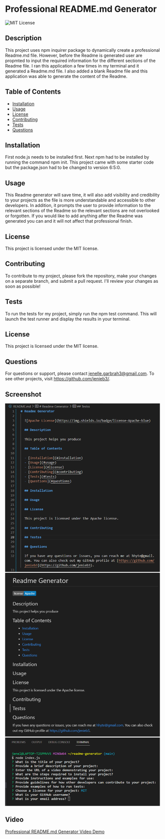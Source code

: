 # Professional README.md Generator

  ![MIT License](https://img.shields.io/badge/license-MIT-blue)
  
  ## Description

  This project uses npm inquirer package to dynamically create a professional Readme.md file. However, before the Readme is generated user are propmted to input the required information for the different sections of the Readme file. I ran this application a few times in my terminal and it generated a Readme.md file. I also added a blank Readme file and this application was able to generate the content of the Readme.
  
  ## Table of Contents

  - [Installation](#installation)
  - [Usage](#usage)
  - [License](#license)
  - [Contributing](#contributing)
  - [Tests](#tests)
  - [Questions](#questions)  

  ## Installation

  First node.js needs to be installed first. Next npm had to be installed by running the command npm init. This project came with some starter code but the package.json had to be changed to version 6:5:0.

  ## Usage

  This Readme generator will save time, it will also add visibility and credibility to your projects as the file is more understandable and accessible to other developers. In addition, it prompts the user to provide information to the relevant sections of the Readme so the relevant sections are not overlooked or forgotten. If you would like to add anything after the Readme was generated you can and it will not affect that professional finish.

  ## License

  This project is licensed under the MIT license.

  ## Contributing

  To contribute to my project, please fork the repository, make your changes on a separate branch, and submit a pull request. I'll review your changes as soon as possible!

  ## Tests
  To run the tests for my project, simply run the npm test command. This will launch the test runner and display the results in your terminal.

  ## License
  This project is licensed under the MIT license.

  ## Questions
  For questions or support, please contact jenelle.garbrah3@gmail.com. To see other projects, visit https://github.com/jenieb3/.

  ## Screenshot
 ![Screenshot](Readme1.png)
 ![Screenshot](Readme2.png)
 ![Screenshot](Terminal.png)

  ## Video
  [Professional README.md Generator Video Demo](https://drive.google.com/file/d/1NRY9zzZFbMaEG5gqYOIXEe063ltxAk-a/view?usp=share_link)
